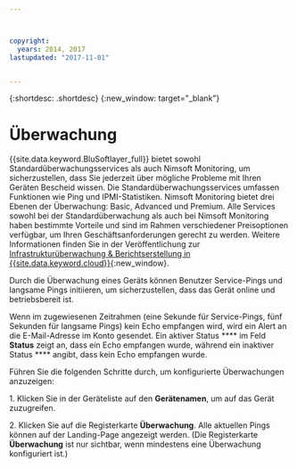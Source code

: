 ```yaml
---



copyright:
  years: 2014, 2017
lastupdated: "2017-11-01"


---
```


{:shortdesc: .shortdesc}
{:new_window: target="_blank"}

# Überwachung
{{site.data.keyword.BluSoftlayer_full}} bietet sowohl Standardüberwachungsservices als auch Nimsoft Monitoring, um sicherzustellen, dass Sie jederzeit über mögliche Probleme mit Ihren Geräten Bescheid wissen. Die Standardüberwachungsservices umfassen Funktionen wie Ping und IPMI-Statistiken. Nimsoft Monitoring bietet drei Ebenen der Überwachung: Basic, Advanced und Premium. Alle Services sowohl bei der Standardüberwachung als auch bei Nimsoft Monitoring haben bestimmte Vorteile und sind im Rahmen verschiedener Preisoptionen verfügbar, um Ihren Geschäftsanforderungen gerecht zu werden. Weitere Informationen finden Sie in der Veröffentlichung zur [Infrastrukturüberwachung & Berichtserstellung in {{site.data.keyword.cloud}}](https://www.ibm.com/cloud/infrastructure/monitoring){:new_window}.

Durch die Überwachung eines Geräts können Benutzer Service-Pings und langsame Pings initiieren, um sicherzustellen, dass das Gerät online und betriebsbereit ist.

Wenn im zugewiesenen Zeitrahmen (eine Sekunde für Service-Pings, fünf Sekunden für langsame Pings) kein Echo empfangen wird, wird ein Alert an die E-Mail-Adresse
im Konto gesendet. Ein aktiver Status **** im Feld **Status** zeigt an, dass ein Echo empfangen wurde, während ein inaktiver Status ****
angibt, dass kein Echo empfangen wurde. 

Führen Sie die folgenden Schritte durch, um konfigurierte Überwachungen anzuzeigen:

1\. Klicken Sie in der Geräteliste auf den **Gerätenamen**, um auf das Gerät zuzugreifen.

2\. Klicken Sie auf die Registerkarte **Überwachung**. Alle aktuellen Pings können auf der Landing-Page angezeigt werden. (Die Registerkarte **Überwachung** ist nur sichtbar, wenn mindestens eine Überwachung konfiguriert ist.)



